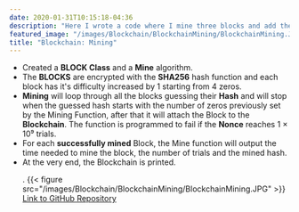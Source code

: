 ```yaml
---
date: 2020-01-31T10:15:18-04:36
description: "Here I wrote a code where I mine three blocks and add them to the Blockchain"
featured_image: "/images/Blockchain/BlockchainMining/BlockchainMining.JPG"
title: "Blockchain: Mining"
---
```


* Created a **BLOCK Class** and a **Mine** algorithm.
* The **BLOCKS** are encrypted with the **SHA256** hash function and each block has it's difficulty increased by 1 starting from 4 zeros.
* **Mining** will loop through all the blocks guessing their **Hash** and will stop when the guessed hash starts with the number of zeros previously set by the Mining Function, after that it will attach the Block to the **Blockchain**. The function is programmed to fail if the **Nonce** reaches 1 × 10⁹ trials.
* For each **successfully mined** Block, the Mine function will output the time needed to mine the block, the number of trials and the mined hash.
* At the very end, the Blockchain is printed.<p>.
{{< figure src="/images/Blockchain/BlockchainMining/BlockchainMining.JPG" >}}
[Link to GitHub Repository](https://github.com/Relor91/Blockchain/tree/main/Blockchain%20Mining)
